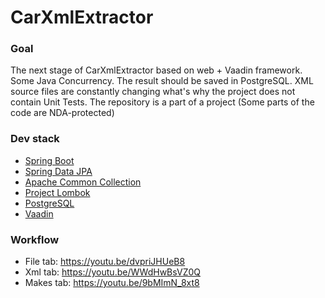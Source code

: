 # CarXmlExtractor

### Goal
The next stage of CarXmlExtractor based on web + Vaadin framework.
Some Java Concurrency.
The result should be saved in PostgreSQL.
XML source files are constantly changing what's why
the project does not contain Unit Tests.
The repository is a part of a project (Some parts of the code are NDA-protected)

### Dev stack
* [Spring Boot](https://spring.io/)
* [Spring Data JPA](https://docs.spring.io/spring-boot/docs/3.0.5/reference/htmlsingle/#data.sql.jpa-and-spring-data)
* [Apache Common Collection](https://commons.apache.org/proper/commons-collections/)
* [Project Lombok](https://projectlombok.org/)
* [PostgreSQL](https://www.postgresql.org/)
* [Vaadin](https://vaadin.com/)

### Workflow
* File tab: https://youtu.be/dvpriJHUeB8
* Xml tab: https://youtu.be/WWdHwBsVZ0Q
* Makes tab: https://youtu.be/9bMImN_8xt8 


